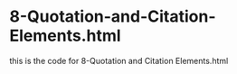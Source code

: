 # 8-Quotation-and-Citation-Elements.html
this is the code for 8-Quotation and Citation Elements.html
